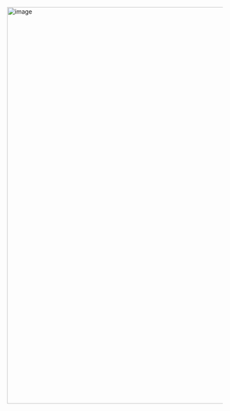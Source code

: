 <img width="1818" height="928" alt="image" src="https://github.com/user-attachments/assets/0d9e1c58-ba8f-4b63-832a-e1e67b06839a" />
